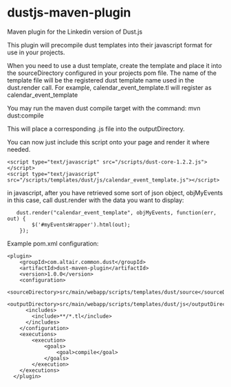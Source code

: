 dustjs-maven-plugin
===========

Maven plugin for the Linkedin version of Dust.js

This plugin will precompile dust templates into their javascript format for use in your projects.

When you need to use a dust template, create the template and place it into the sourceDirectory configured in your projects pom file. 
The name of the template file will be the registered dust template name used in the dust.render call.  For example, calendar_event_template.tl will register as calendar_event_template

You may run the maven dust compile target with the command: mvn dust:compile

This will place a corresponding .js file into the outputDirectory.

You can now just include this script onto your page and render it where needed.

    <script type="text/javascript" src="/scripts/dust-core-1.2.2.js"></script>
    <script type="text/javascript" src="/scripts/templates/dust/js/calendar_event_template.js"></script>
    
in javascript, after you have retrieved some sort of json object, objMyEvents in this case, call dust.render with the data you want to display:

       dust.render("calendar_event_template", objMyEvents, function(err, out) {
            $('#myEventsWrapper').html(out);
        });

Example pom.xml configuration:

    <plugin>
	    <groupId>com.altair.common.dust</groupId>
	    <artifactId>dust-maven-plugin</artifactId>
	    <version>1.0.0</version>
	    <configuration>
	        <sourceDirectory>src/main/webapp/scripts/templates/dust/source</sourceDirectory>
	        <outputDirectory>src/main/webapp/scripts/templates/dust/js</outputDirectory>
          <includes>
            <include>**/*.tl</include>
          </includes>
	    </configuration>
	    <executions>
	        <execution>
	            <goals>
	                <goal>compile</goal>
	            </goals>
	        </execution>
	    </executions>
	  </plugin>
